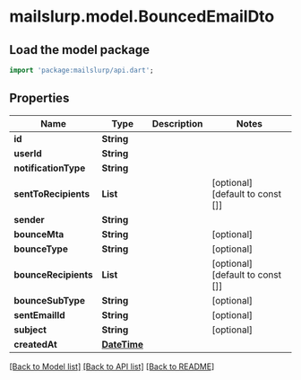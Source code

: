 # mailslurp.model.BouncedEmailDto

## Load the model package
```dart
import 'package:mailslurp/api.dart';
```

## Properties
Name | Type | Description | Notes
------------ | ------------- | ------------- | -------------
**id** | **String** |  | 
**userId** | **String** |  | 
**notificationType** | **String** |  | 
**sentToRecipients** | **List<String>** |  | [optional] [default to const []]
**sender** | **String** |  | 
**bounceMta** | **String** |  | [optional] 
**bounceType** | **String** |  | [optional] 
**bounceRecipients** | **List<String>** |  | [optional] [default to const []]
**bounceSubType** | **String** |  | [optional] 
**sentEmailId** | **String** |  | [optional] 
**subject** | **String** |  | [optional] 
**createdAt** | [**DateTime**](DateTime) |  | 

[[Back to Model list]](../README#documentation-for-models) [[Back to API list]](../README#documentation-for-api-endpoints) [[Back to README]](../README)


